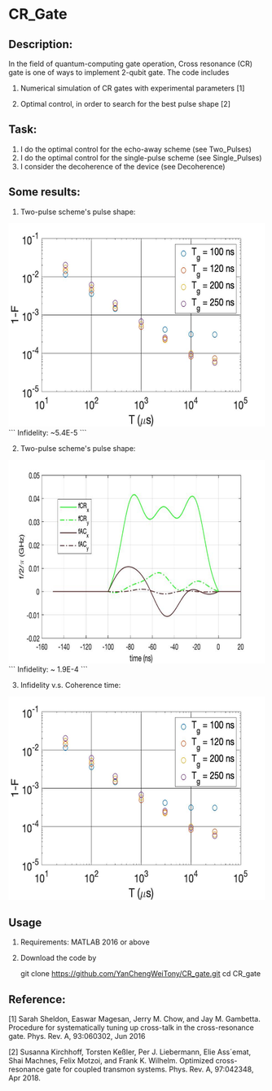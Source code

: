 # CR_Gate

## Description:

In the field of quantum-computing gate operation, Cross resonance (CR) gate is one of ways to implement 2-qubit gate. The code includes 

1. Numerical simulation of CR gates with experimental parameters [1]

2. Optimal control, in order to search for the best pulse shape [2]

## Task:
1. I do the optimal control for the echo-away scheme (see Two_Pulses)
2. I do the optimal control for the single-pulse scheme (see Single_Pulses)
3. I consider the decoherence of the device (see Decoherence)
 
## Some results:
1. Two-pulse scheme's pulse shape:
 <img src="https://github.com/YanChengWeiTony/CR_Gate/blob/main/Device_1/TwoQB_Gate/Decoherence/multiple_read_all.jpg" width="600" height="400">
```
Infidelity: ~5.4E-5
```

2. Two-pulse scheme's pulse shape:
 <img src="https://github.com/YanChengWeiTony/CR_Gate/blob/main/Device_1/TwoQB_Gate/Single_Pulse/CR_Single_Pulse_100ns/GRAPE4/single_case.jpg" width="600" height="400">
```
Infidelity: ~ 1.9E-4
```

3. Infidelity v.s. Coherence time:
 <img src="https://github.com/YanChengWeiTony/CR_Gate/blob/main/Device_1/TwoQB_Gate/Decoherence/multiple_read_all.jpg" width="600" height="400">

## Usage
1. Requirements: MATLAB 2016 or above
2. Download the code by

	git clone https://github.com/YanChengWeiTony/CR_gate.git
	cd CR_gate


## Reference:

[1] Sarah Sheldon, Easwar Magesan, Jerry M. Chow, and Jay M. Gambetta. Procedure for systematically tuning up cross-talk in the cross-resonance gate. Phys. Rev. A, 93:060302, Jun 2016

[2] Susanna Kirchhoff, Torsten Keßler, Per J. Liebermann, Elie Ass´emat, Shai Machnes, Felix Motzoi,
and Frank K. Wilhelm. Optimized cross-resonance gate for coupled transmon systems. Phys. Rev.
A, 97:042348, Apr 2018.


